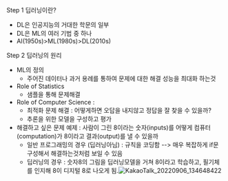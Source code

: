 Step 1 딥러닝이란?
- DL은 인공지능의 거대한 학문의 일부
- DL은 ML의 여러 기법 중 하나
- AI(1950s)>ML(1980s)>DL(2010s)

Step 2 딥러닝의 원리
- ML의 정의 
  - 주어진 데이터나 과거 용례를 통하여 문제에 대한 해결 성능을 최대화 하는것
- Role of Statistics
  - 샘플을 통해 문제해결
- Role of Computer Science :
  - 최적화 문제 해결 : 어떻게하면 오답을 내지않고 정답을 잘 찾을 수 있을까?
  - 추론을 위한 모델을 구성하고 평가
- 해결하고 싶은 문제 예제 : 사람이 그린 8이라는 숫자(inputs)를 어떻게 컴퓨터(computation)가 8이라고 결과(output)를 낼 수 있을까
  - 일반 프로그래밍의 경우 (딥러닝아님) : 규칙을 코딩함 --> 매우 복잡하게 if문 구성해서 해결하는것처럼 보일 수 있음
  - 딥러닝의 경우 : 숫자8의 그림을 딥러닝모델을 거쳐 8이라고 학습하고, 필기체를 인지해 8이 디지털 8로 나오게 됨.![KakaoTalk_20220906_134648422](https://user-images.githubusercontent.com/109457820/188549340-3c051769-be9e-40d9-b166-7e65314578f4.png)
